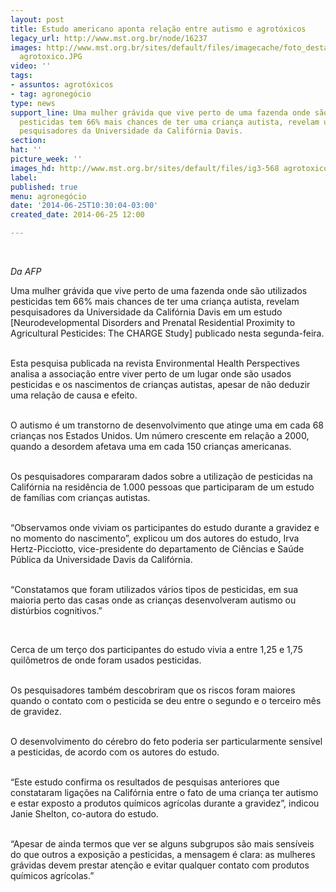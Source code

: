 ```yaml
---
layout: post
title: Estudo americano aponta relação entre autismo e agrotóxicos
legacy_url: http://www.mst.org.br/node/16237
images: http://www.mst.org.br/sites/default/files/imagecache/foto_destaque/ig3-568
  agrotoxico.JPG
video: ''
tags:
- assuntos: agrotóxicos
- tag: agronegócio
type: news
support_line: Uma mulher grávida que vive perto de uma fazenda onde são utilizados
  pesticidas tem 66% mais chances de ter uma criança autista, revelam um estudo de
  pesquisadores da Universidade da Califórnia Davis.
section: 
hat: ''
picture_week: ''
images_hd: http://www.mst.org.br/sites/default/files/ig3-568 agrotoxico.JPG
label: 
published: true
menu: agronegócio
date: '2014-06-25T10:30:04-03:00'
created_date: 2014-06-25 12:00

---
```

<p><em><br></em></p><p><em>Da AFP</em></p><p>Uma mulher grávida que vive perto de uma fazenda onde são utilizados pesticidas tem 66% mais chances de ter uma criança autista, revelam pesquisadores da Universidade da Califórnia Davis em um estudo [Neurodevelopmental Disorders and Prenatal Residential Proximity to Agricultural Pesticides: The CHARGE Study] publicado nesta segunda-feira.</p><p><br>Esta pesquisa publicada na revista Environmental Health Perspectives analisa a associação entre viver perto de um lugar onde são usados pesticidas e os nascimentos de crianças autistas, apesar de não deduzir uma relação de causa e efeito.</p><p><br>O autismo é um transtorno de desenvolvimento que atinge uma em cada 68 crianças nos Estados Unidos. Um número crescente em relação a 2000, quando a desordem afetava uma em cada 150 crianças americanas.</p><p><br>Os pesquisadores compararam dados sobre a utilização de pesticidas na Califórnia na residência de 1.000 pessoas que participaram de um estudo de famílias com crianças autistas.</p><p><br>“Observamos onde viviam os participantes do estudo durante a gravidez e no momento do nascimento”, explicou um dos autores do estudo, Irva Hertz-Picciotto, vice-presidente do departamento de Ciências e Saúde Pública da Universidade Davis da Califórnia.</p><p><br>“Constatamos que foram utilizados vários tipos de pesticidas, em sua maioria perto das casas onde as crianças desenvolveram autismo ou distúrbios cognitivos.”</p><p>&nbsp;</p><p>Cerca de um terço dos participantes do estudo vivia a entre 1,25 e 1,75 quilômetros de onde foram usados pesticidas.</p><p><br>Os pesquisadores também descobriram que os riscos foram maiores quando o contato com o pesticida se deu entre o segundo e o terceiro mês de gravidez.</p><p><br>O desenvolvimento do cérebro do feto poderia ser particularmente sensível a pesticidas, de acordo com os autores do estudo.</p><p><br>“Este estudo confirma os resultados de pesquisas anteriores que constataram ligações na Califórnia entre o fato de uma criança ter autismo e estar exposto a produtos químicos agrícolas durante a gravidez”, indicou Janie Shelton, co-autora do estudo.</p><p><br>“Apesar de ainda termos que ver se alguns subgrupos são mais sensíveis do que outros a exposição a pesticidas, a mensagem é clara: as mulheres grávidas devem prestar atenção e evitar qualquer contato com produtos químicos agrícolas.”</p><p>&nbsp;</p>
